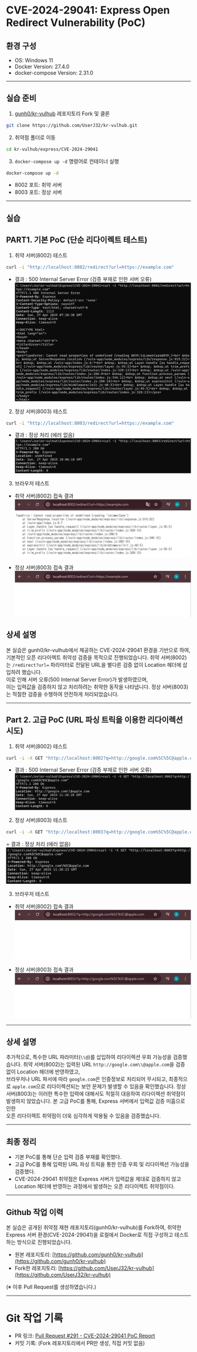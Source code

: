 # CVE-2024-29041: Express Open Redirect Vulnerability (PoC)

## 환경 구성

- OS: Windows 11
- Docker Version: 27.4.0
- docker-compose Version: 2.31.0

---

## 실습 준비

1. [gunh0/kr-vulhub](https://github.com/gunh0/kr-vulhub) 레포지토리 Fork 및 클론
```bash
git clone https://github.com/UserJ32/kr-vulhub.git
```
2. 취약점 폴더로 이동
```bash
cd kr-vulhub/express/CVE-2024-29041
```
3. `docker-compose up -d` 명령어로 컨테이너 실행
```bash
docker-compose up -d
```
   - 8002 포트: 취약 서버
   - 8003 포트: 정상 서버

---

## 실습
## PART1. 기본 PoC (단순 리다이렉트 테스트)

1. 취약 서버(8002) 테스트
```bash
curl -i "http://localhost:8002/redirect?url=https://example.com"
```
- 결과 : 500 Internal Server Error (검증 부재로 인한 서버 오류)
![500 Internal Server Error](image-4.png)

2. 정상 서버(8003) 테스트
```bash
curl -i "http://localhost:8003/redirect?url=https://example.com"
```
- 결과 : 정상 처리 (에러 없음)
![normal](image-5.png)

3. 브라우저 테스트
- 취약 서버(8002) 접속 결과
![Error Browser](image-6.png)

- 정상 서버(8003) 접속 결과
![Normal Browser](image-7.png)

## 상세 설명
본 실습은 gunh0/kr-vulhub에서 제공하는 CVE-2024-29041 환경을 기반으로 하여, 기본적인 오픈 리다이렉트 취약성 검증을 목적으로 진행되었습니다. 취약 서버(8002)는 `/redirect?url=` 파라미터로 전달된 URL을 별다른 검증 없이 Location 헤더에 삽입하려 했습니다.  
이로 인해 서버 오류(500 Internal Server Error)가 발생하였으며,  
이는 입력값을 검증하지 않고 처리하려는 취약한 동작을 나타냅니다. 정상 서버(8003)는 적절한 검증을 수행하여 안전하게 처리되었습니다.

---

## Part 2. 고급 PoC (URL 파싱 트릭을 이용한 리다이렉션 시도)
1. 취약 서버(8002) 테스트
```bash
curl -i -X GET "http://localhost:8002?q=http://google.com%5C%5C@apple.com"
```
- 결과 : 500 Internal Server Error (검증 부재로 인한 서버 오류)
![8002](image-9.png)

2. 정상 서버(8003) 테스트
```bash
curl -i -X GET "http://localhost:8003?q=http://google.com%5C%5C@apple.com"
```
= 결과 : 정상 처리 (에러 없음)
![8003](image-8.png)

3. 브라우저 테스트
- 취약 서버(8002) 접속 결과
![8002 Browser2](image-10.png)

- 정상 서버(8003) 접속 결과
![8003 Browser2](image-11.png)

---

## 상세 설명
추가적으로, 특수한 URL 파라미터(`\\@`)를 삽입하여 리다이렉션 우회 가능성을 검증했습니다. 취약 서버(8002)는 입력된 URL `http://google.com\\@apple.com`을 검증 없이 Location 헤더에 반영하였고,  
브라우저나 URL 파서에 따라 `google.com`은 인증정보로 처리되어 무시되고, 최종적으로 `apple.com`으로 리다이렉션되는 보안 문제가 발생할 수 있음을 확인했습니다. 정상 서버(8003)는 이러한 특수한 입력에 대해서도 적절히 대응하여 리다이렉션 취약점이 발생하지 않았습니다. 본 고급 PoC를 통해, Express 서버에서 입력값 검증 미흡으로 인한  
오픈 리다이렉트 취약점이 더욱 심각하게 악용될 수 있음을 검증했습니다.

---

## 최종 정리
- 기본 PoC를 통해 단순 입력 검증 부재를 확인했다.
- 고급 PoC를 통해 입력된 URL 파싱 트릭을 통한 인증 우회 및 리다이렉션 가능성을 검증했다.
- CVE-2024-29041 취약점은 Express 서버가 입력값을 제대로 검증하지 않고 Location 헤더에 반영하는 과정에서 발생하는 오픈 리다이렉트 취약점이다.

---

## Github 작업 이력

본 실습은 공개된 취약점 재현 레포지토리(gunh0/kr-vulhub)를 Fork하여, 취약한 Express 서버 환경(CVE-2024-29041)을 로컬에서 Docker로 직접 구성하고 테스트하는 방식으로 진행되었습니다.

- 원본 레포지토리: [https://github.com/gunh0/kr-vulhub](https://github.com/gunh0/kr-vulhub)
- Fork한 레포지토리: [https://github.com/UserJ32/kr-vulhub](https://github.com/UserJ32/kr-vulhub)

(※ 이후 Pull Request를 생성하였습니다.)

---

# Git 작업 기록

- PR 링크: [Pull Request #291 - CVE-2024-29041 PoC Report](https://github.com/gunh0/kr-vulhub/pull/291)
- 커밋 기록: (Fork 레포지토리에서 PR만 생성, 직접 커밋 없음)
